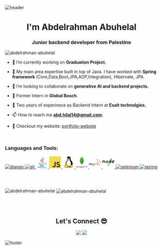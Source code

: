![header](https://capsule-render.vercel.app/api?type=waving&color=gradient&height=280&section=header&text=Hi%20there%20%F0%9F%91%8B&fontSize=90)

<h1 align="center">I'm Abdelrahman Abuhelal</h1>
<h3 align="center">Junior backend developer from Palestine</h3>

<p align="left"> <img src="https://komarev.com/ghpvc/?username=abdelrahman-abuhelal&label=Profile%20views&color=0e75b6&style=flat" alt="abdelrahman-abuhelal" /> </p>

- 🔭 I’m currently working on **Graduation Project.**

- 🌱 My main area expertise built in top of Java. I have worked with **Spring framework** (Core,Data,Boot,JPA,AOP,Integration), Hibernate, JPA.

- 👯 I’m looking to collaborate on **generative AI and backend projects.**

- 🤝 Former Intern in **Global Bosch.**
  
- 🤝 Two years of experinece as Backend Intern at **Exalt technolgies.**

- 📫 How to reach me **abd.hilal14@gmail.com.**

- 📄 Checkout my website: [portfolio-website](https://portfolio-xf7d.onrender.com)

</p>
<br />


<h3 align="left">Languages and Tools:</h3>
<p align="left"> <a href="https://www.djangoproject.com/" target="_blank" rel="noreferrer"> <img src="https://cdn.worldvectorlogo.com/logos/django.svg" alt="django" width="40" height="40"/> </a> <a href="https://git-scm.com/" target="_blank" rel="noreferrer"> <img src="https://www.vectorlogo.zone/logos/git-scm/git-scm-icon.svg" alt="git" width="40" height="40"/> </a> <a href="https://www.java.com" target="_blank" rel="noreferrer"> <img src="https://raw.githubusercontent.com/devicons/devicon/master/icons/java/java-original.svg" alt="java" width="40" height="40"/> </a> <a href="https://developer.mozilla.org/en-US/docs/Web/JavaScript" target="_blank" rel="noreferrer"> <img src="https://raw.githubusercontent.com/devicons/devicon/master/icons/javascript/javascript-original.svg" alt="javascript" width="40" height="40"/> </a> <a href="https://www.linux.org/" target="_blank" rel="noreferrer"> <img src="https://raw.githubusercontent.com/devicons/devicon/master/icons/linux/linux-original.svg" alt="linux" width="40" height="40"/> </a> <a href="https://www.mongodb.com/" target="_blank" rel="noreferrer"> <img src="https://raw.githubusercontent.com/devicons/devicon/master/icons/mongodb/mongodb-original-wordmark.svg" alt="mongodb" width="40" height="40"/> </a> <a href="https://www.mysql.com/" target="_blank" rel="noreferrer"> <img src="https://raw.githubusercontent.com/devicons/devicon/master/icons/mysql/mysql-original-wordmark.svg" alt="mysql" width="40" height="40"/> </a> <a href="https://nodejs.org" target="_blank" rel="noreferrer"> <img src="https://raw.githubusercontent.com/devicons/devicon/master/icons/nodejs/nodejs-original-wordmark.svg" alt="nodejs" width="40" height="40"/> </a> <a href="https://www.selenium.dev" target="_blank" rel="noreferrer"> <img src="https://raw.githubusercontent.com/detain/svg-logos/780f25886640cef088af994181646db2f6b1a3f8/svg/selenium-logo.svg" alt="selenium" width="40" height="40"/> </a> <a href="https://spring.io/" target="_blank" rel="noreferrer"> <img src="https://www.vectorlogo.zone/logos/springio/springio-icon.svg" alt="spring" width="40" height="40"/> </a> </p>
<br /><br />
<p><img align="left" src="https://github-readme-stats.vercel.app/api/top-langs?username=abdelrahman-abuhelal&show_icons=true&locale=en&layout=compact" alt="abdelrahman-abuhelal" /></p>
<p>&nbsp;<img align="center" src="https://github-readme-stats.vercel.app/api?username=abdelrahman-abuhelal&show_icons=true&locale=en" alt="abdelrahman-abuhelal" /></p>

<br /><br />
<h2 align="center">Let's Connect 😎</h2>
<p align="center">
  <a href = "mailto:abd.hilal14@gmail.com"><img src = "https://img.shields.io/badge/Gmail-D14836?style=for-the-badge&logo=gmail&logoColor=white" height = 30></a>
  <a href = "https://www.linkedin.com/in/abdelrahman-abuhelal-4866851b8/"><img src = "https://img.shields.io/badge/LinkedIn-0077B5?style=for-the-badge&logo=linkedin&logoColor=white"     height = 30></a>

 ![footer](https://capsule-render.vercel.app/api?type=waving&color=gradient&height=150&section=footer)

